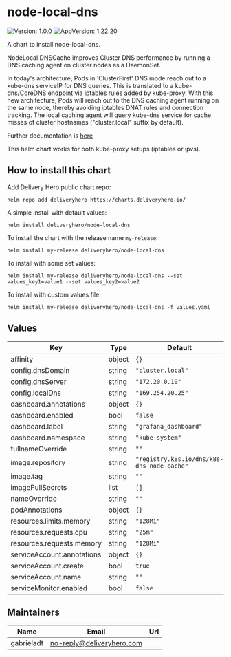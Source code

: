 # node-local-dns

![Version: 1.0.0](https://img.shields.io/badge/Version-1.0.0-informational?style=flat-square) ![AppVersion: 1.22.20](https://img.shields.io/badge/AppVersion-1.22.20-informational?style=flat-square)

A chart to install node-local-dns.

NodeLocal DNSCache improves Cluster DNS performance by running a DNS caching agent on cluster nodes as a DaemonSet.

In today's architecture, Pods in 'ClusterFirst' DNS mode reach out to a kube-dns serviceIP for DNS queries. This is translated to a kube-dns/CoreDNS endpoint via iptables rules added by kube-proxy. With this new architecture, Pods will reach out to the DNS caching agent running on the same node, thereby avoiding iptables DNAT rules and connection tracking. The local caching agent will query kube-dns service for cache misses of cluster hostnames ("cluster.local" suffix by default).

Further documentation is [here](https://kubernetes.io/docs/tasks/administer-cluster/nodelocaldns/)

This helm chart works for both kube-proxy setups (iptables or ipvs).

## How to install this chart

Add Delivery Hero public chart repo:

```console
helm repo add deliveryhero https://charts.deliveryhero.io/
```

A simple install with default values:

```console
helm install deliveryhero/node-local-dns
```

To install the chart with the release name `my-release`:

```console
helm install my-release deliveryhero/node-local-dns
```

To install with some set values:

```console
helm install my-release deliveryhero/node-local-dns --set values_key1=value1 --set values_key2=value2
```

To install with custom values file:

```console
helm install my-release deliveryhero/node-local-dns -f values.yaml
```

## Values

| Key | Type | Default | Description |
|-----|------|---------|-------------|
| affinity | object | `{}` |  |
| config.dnsDomain | string | `"cluster.local"` |  |
| config.dnsServer | string | `"172.20.0.10"` |  |
| config.localDns | string | `"169.254.20.25"` |  |
| dashboard.annotations | object | `{}` |  |
| dashboard.enabled | bool | `false` |  |
| dashboard.label | string | `"grafana_dashboard"` |  |
| dashboard.namespace | string | `"kube-system"` |  |
| fullnameOverride | string | `""` |  |
| image.repository | string | `"registry.k8s.io/dns/k8s-dns-node-cache"` |  |
| image.tag | string | `""` |  |
| imagePullSecrets | list | `[]` |  |
| nameOverride | string | `""` |  |
| podAnnotations | object | `{}` |  |
| resources.limits.memory | string | `"128Mi"` |  |
| resources.requests.cpu | string | `"25m"` |  |
| resources.requests.memory | string | `"128Mi"` |  |
| serviceAccount.annotations | object | `{}` |  |
| serviceAccount.create | bool | `true` |  |
| serviceAccount.name | string | `""` |  |
| serviceMonitor.enabled | bool | `false` |  |

## Maintainers

| Name | Email | Url |
| ---- | ------ | --- |
| gabrieladt | <no-reply@deliveryhero.com> |  |
